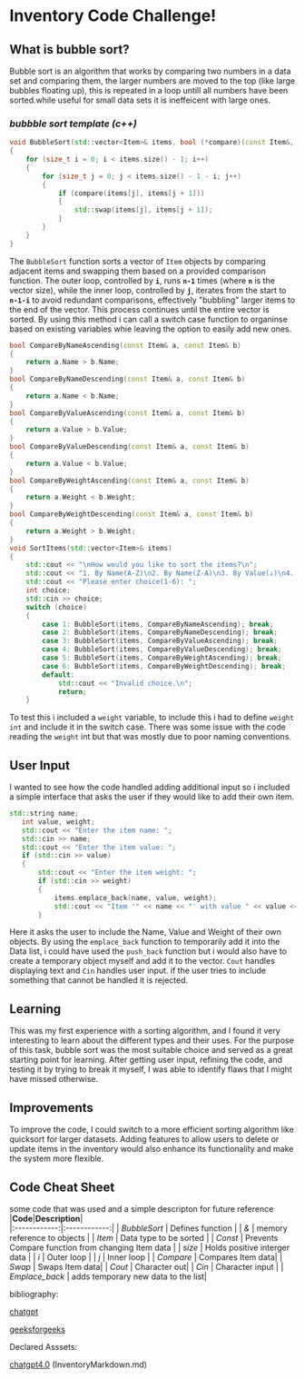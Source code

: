 # Inventory Code Challenge!

## What is bubble sort?

Bubble sort is an algorithm that works by comparing two numbers in a data set and comparing them, the larger numbers are moved to the top (like large bubbles floating up), this is repeated in a loop untill all numbers have been sorted.while useful for small data sets it is ineffeicent with large ones.

### *bubbble sort template (c++)*
```c++
void BubbleSort(std::vector<Item>& items, bool (*compare)(const Item&, const Item&))  
{ 
    for (size_t i = 0; i < items.size() - 1; i++) 
    { 
        for (size_t j = 0; j < items.size() - 1 - i; j++) 
        { 
            if (compare(items[j], items[j + 1]))  
            { 
                std::swap(items[j], items[j + 1]); 
            } 
        } 
    } 
}
```

The `BubbleSort` function sorts a vector of `Item` objects by comparing adjacent items and swapping them based on a provided comparison function. The outer loop, controlled by **`i`**, runs **`n-1`** times (where **`n`** is the vector size), while the inner loop, controlled by **`j`**, iterates from the start to **`n-1-i`** to avoid redundant comparisons, effectively "bubbling" larger items to the end of the vector. This process continues until the entire vector is sorted.
By using this method i can call a switch case function to organinse based on existing variables whie leaving the option to easily add new ones.


```c++
bool CompareByNameAscending(const Item& a, const Item& b)  
{ 
    return a.Name > b.Name; 
} 
bool CompareByNameDescending(const Item& a, const Item& b) 
{ 
    return a.Name < b.Name; 
} 
bool CompareByValueAscending(const Item& a, const Item& b) 
{ 
    return a.Value > b.Value; 
} 
bool CompareByValueDescending(const Item& a, const Item& b) 
{ 
    return a.Value < b.Value; 
} 
bool CompareByWeightAscending(const Item& a, const Item& b)  
{ 
    return a.Weight < b.Weight;  
} 
bool CompareByWeightDescending(const Item& a, const Item& b)  
{ 
    return a.Weight > b.Weight;  
} 
void SortItems(std::vector<Item>& items)  
{ 
    std::cout << "\nHow would you like to sort the items?\n"; 
    std::cout << "1. By Name(A-Z)\n2. By Name(Z-A)\n3. By Value(↓)\n4. By Value(↑)\n5. By Weight(↑)\n6. By Weight(↓)\n"; 
    std::cout << "Please enter choice(1-6): "; 
    int choice; 
    std::cin >> choice; 
    switch (choice)  
    { 
        case 1: BubbleSort(items, CompareByNameAscending); break; 
        case 2: BubbleSort(items, CompareByNameDescending); break; 
        case 3: BubbleSort(items, CompareByValueAscending); break; 
        case 4: BubbleSort(items, CompareByValueDescending); break; 
        case 5: BubbleSort(items, CompareByWeightAscending); break;  
        case 6: BubbleSort(items, CompareByWeightDescending); break;  
        default:  
            std::cout << "Invalid choice.\n";  
            return; 
    }
```
To test this i included a `weight` variable, to include this i had to define `weight int` and include it in the switch case. There was some issue with the code reading the `weight` int but that was mostly due to poor naming conventions.

## User Input

 I wanted to see how the code handled adding additional input so i included a simple interface that asks the user if they would like to add their own item.

 ```c++
std::string name; 
    int value, weight; 
    std::cout << "Enter the item name: "; 
    std::cin >> name; 
    std::cout << "Enter the item value: "; 
    if (std::cin >> value)  
    { 
        std::cout << "Enter the item weight: "; 
        if (std::cin >> weight)  
        { 
            items.emplace_back(name, value, weight); 
            std::cout << "Item '" << name << "' with value " << value << " and weight " << weight << " added.\n"; 
        }  
```
Here it asks the user to include the Name, Value and Weight of their own objects. By using the `emplace_back` function to temporarily add it into the Data list, i could have used the `push_back` function but i would also have to create a temporary object myself and add it to the vector. `Cout` handles displaying text and `Cin` handles user input. if the user tries to include something that cannot be handled it is rejected.


## Learning

This was my first experience with a sorting algorithm, and I found it very interesting to learn about the different types and their uses. For the purpose of this task, bubble sort was the most suitable choice and served as a great starting point for learning. After getting user input, refining the code, and testing it by trying to break it myself, I was able to identify flaws that I might have missed otherwise.


## Improvements
To improve the code, I could switch to a more efficient sorting algorithm like quicksort for larger datasets. Adding features to allow users to delete or update items in the inventory would also enhance its functionality and make the system more flexible.



## Code Cheat Sheet
some code that was used and a simple descripton for future reference
|**Code**|**Description**|    
|:------------:|:------------:|
| *BubbleSort* | Defines function |
| *&* | memory reference to objects |
| *Item* |   Data type to be sorted |
| *Const* | Prevents Compare function from changing Item data |
| *size* | Holds positive interger data |
| *i* | Outer loop |
| *j* | Inner loop |
| *Compare* | Compares Item data|
| *Swap* | Swaps Item data|
| *Cout* | Character out|
| *Cin* | Character input |
| *Emplace_back* | adds temporary new data to the list|




bibliography:

[chatgpt](https://chatgpt.com/)

[geeksforgeeks](https://www.geeksforgeeks.org/bubble-sort-algorithm/)

Declared Asssets:

[chatgpt4.0](https://chatgpt.com/) (InventoryMarkdown.md)
